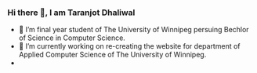 ### Hi there 👋, I am Taranjot Dhaliwal

- 🌱 I’m final year student of The University of Winnipeg persuing Bechlor of Science in Computer Science.  
- 🔭 I’m currently working on re-creating the website for department of Applied Computer Science of The University of Winnipeg.
- 

<!--
**Taran-47/Taran-47** is a ✨ _special_ ✨ repository because its `README.md` (this file) appears on your GitHub profile.

Here are some ideas to get you started:

- 🔭 I’m currently working on ...
- 🌱 I’m currently learning ...
- 👯 I’m looking to collaborate on ...
- 🤔 I’m looking for help with ...
- 💬 Ask me about ...
- 📫 How to reach me: ...
- 😄 Pronouns: ...
- ⚡ Fun fact: ...
-->
